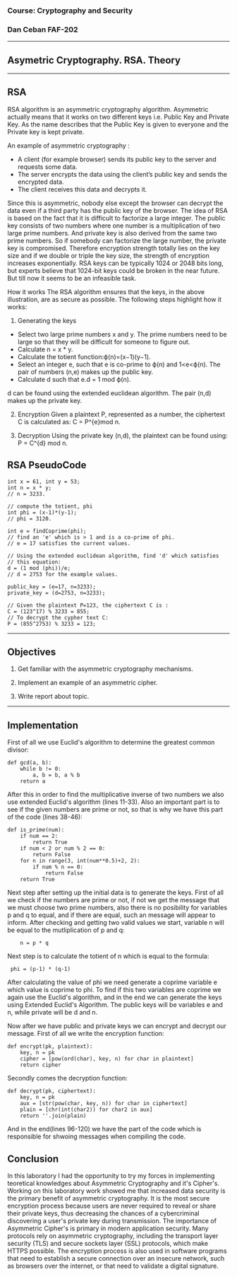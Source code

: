 ### Course: Cryptography and Security
### Dan Ceban FAF-202

----

## Asymetric Cryptography. RSA. Theory

----

## RSA

RSA algorithm is an asymmetric cryptography algorithm. Asymmetric actually means that it works on two different keys i.e. Public Key and Private Key. As the name describes that the Public Key is given to everyone and the Private key is kept private.

An example of asymmetric cryptography : 

- A client (for example browser) sends its public key to the server and requests some data.
- The server encrypts the data using the client’s public key and sends the encrypted data.
- The client receives this data and decrypts it.

Since this is asymmetric, nobody else except the browser can decrypt the data even if a third party has the public key of the browser. The idea of RSA is based on the fact that it is difficult to factorize a large integer. The public key consists of two numbers where one number is a multiplication of two large prime numbers. And private key is also derived from the same two prime numbers. So if somebody can factorize the large number, the private key is compromised. Therefore encryption strength totally lies on the key size and if we double or triple the key size, the strength of encryption increases exponentially. RSA keys can be typically 1024 or 2048 bits long, but experts believe that 1024-bit keys could be broken in the near future. But till now it seems to be an infeasible task.

How it works
The RSA algorithm ensures that the keys, in the above illustration, are as secure as possible. The following steps highlight how it works:

1. Generating the keys
- Select two large prime numbers x and y. The prime numbers need to be large so that they will be difficult for someone to figure out.
- Calculate n = x * y.
- Calculate the totient function:ϕ(n)=(x−1)(y−1).
- Select an integer e, such that e is co-prime to ϕ(n) and 1<e<ϕ(n).
The pair of numbers (n,e) makes up the public key.
- Calculate d such that e.d = 1 mod ϕ(n).

d can be found using the extended euclidean algorithm. The pair (n,d) makes up the private key.

2. Encryption
Given a plaintext P, represented as a number, the ciphertext C is calculated as:
C = P^{e}mod n.

3. Decryption
Using the private key (n,d), the plaintext can be found using:
P = C^{d} mod n.

## RSA PseudoCode
```
int x = 61, int y = 53;
int n = x * y;
// n = 3233.

// compute the totient, phi
int phi = (x-1)*(y-1);
// phi = 3120.

int e = findCoprime(phi);
// find an 'e' which is > 1 and is a co-prime of phi.
// e = 17 satisfies the current values.

// Using the extended euclidean algorithm, find 'd' which satisfies 
// this equation:
d = (1 mod (phi))/e;
// d = 2753 for the example values.

public_key = (e=17, n=3233);
private_key = (d=2753, n=3233);

// Given the plaintext P=123, the ciphertext C is :
C = (123^17) % 3233 = 855;
// To decrypt the cypher text C:
P = (855^2753) % 3233 = 123;
```
----

## Objectives

1. Get familiar with the asymmetric cryptography mechanisms.

2. Implement an example of an asymmetric cipher.

3. Write report about topic.

----

## Implementation

First of all we use Euclid's algorithm to determine the greatest common divisor:
```
def gcd(a, b):
    while b != 0:
        a, b = b, a % b
    return a
```
After this in order to find the multiplicative inverse of two numbers we also use extended Euclid's algorithm (lines 11-33). Also an important part is to see if the given numbers are prime or not, so that is why we have this part of the code (lines 38-46):
```
def is_prime(num):
    if num == 2:
        return True
    if num < 2 or num % 2 == 0:
        return False
    for n in range(3, int(num**0.5)+2, 2):
        if num % n == 0:
            return False
    return True
```

Next step after setting up the initial data is to generate the keys. First of all we check if the numbers are prime or not, if not we get the message that we must choose two prime numbers, also there is no posibility for variables p and q to equal, and if there are equal, such an message will appear to inform. After checking and getting two valid values we start, variable n will be equal to the mutliplication of p and q:
```
    n = p * q
```
Next step is to calculate the totient of n which is equal to the formula:
```
 phi = (p-1) * (q-1)
```
After calculating the value of phi we need generate a coprime variable e which value is coprime to phi. To find if this two variables are coprime we again use the Euclid's algorithm, and in the end we can generate the keys using Extended Euclid's Algorithm. The public keys will be variables e and n, while private will be d and n.

Now after we have public and private keys we can encrypt and decrypt our message. First of all we write the encryption function:
```
def encrypt(pk, plaintext):
    key, n = pk
    cipher = [pow(ord(char), key, n) for char in plaintext]
    return cipher 
  ```

Secondly comes the decryption function:
```
def decrypt(pk, ciphertext):
    key, n = pk
    aux = [str(pow(char, key, n)) for char in ciphertext]
    plain = [chr(int(char2)) for char2 in aux]
    return ''.join(plain) 
   ```


And in the end(lines 96-120) we have the part of the code which is responsible for shwoing messages when compiling the code.


## Conclusion

In this laboratory I had the opportunity to try my forces in implementing teoretical knowledges about Asymmetric Cryptography and it's Cipher's. Working on this laboratory work showed me that increased data security is the primary benefit of asymmetric cryptography. It is the most secure encryption process because users are never required to reveal or share their private keys, thus decreasing the chances of a cybercriminal discovering a user's private key during transmission.
The importance of Asymmetric Cipher's is primary in modern application security. Many protocols rely on asymmetric cryptography, including the transport layer security (TLS) and secure sockets layer (SSL) protocols, which make HTTPS possible. The encryption process is also used in software programs that need to establish a secure connection over an insecure network, such as browsers over the internet, or that need to validate a digital signature.
